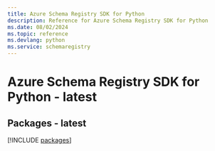 ```yaml
---
title: Azure Schema Registry SDK for Python
description: Reference for Azure Schema Registry SDK for Python
ms.date: 08/02/2024
ms.topic: reference
ms.devlang: python
ms.service: schemaregistry
---
```

# Azure Schema Registry SDK for Python - latest
## Packages - latest
[!INCLUDE [packages](schema-registry-index.md)]